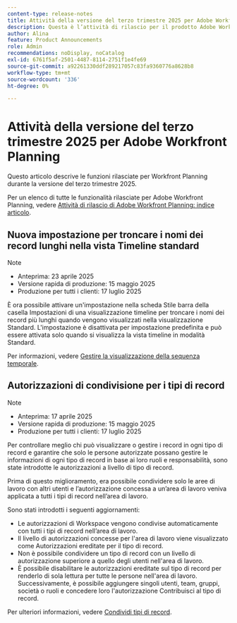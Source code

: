 ```yaml
---
content-type: release-notes
title: Attività della versione del terzo trimestre 2025 per Adobe Workfront Planning
description: Questa è l’attività di rilascio per il prodotto Adobe Workfront Planning per il terzo trimestre 2025.
author: Alina
feature: Product Announcements
role: Admin
recommendations: noDisplay, noCatalog
exl-id: 6761f5af-2501-4487-8114-2751f1e4fe69
source-git-commit: a92261330ddf289217057c83fa9360776a8628b8
workflow-type: tm+mt
source-wordcount: '336'
ht-degree: 0%

---
```


# Attività della versione del terzo trimestre 2025 per Adobe Workfront Planning

Questo articolo descrive le funzioni rilasciate per Workfront Planning durante la versione del terzo trimestre 2025.

<!--keep the sentence below for all future quarterly release pages-->

Per un elenco di tutte le funzionalità rilasciate per Adobe Workfront Planning, vedere [Attività di rilascio di Adobe Workfront Planning: indice articolo](/help/quicksilver/product-announcements/product-releases/planning-release-activity/planning-release-activity-article-index.md).

## Nuova impostazione per troncare i nomi dei record lunghi nella vista Timeline standard

>[!NOTE]
>
>* Anteprima: 23 aprile 2025
>* Versione rapida di produzione: 15 maggio 2025
>* Produzione per tutti i clienti: 17 luglio 2025

È ora possibile attivare un&#39;impostazione nella scheda Stile barra della casella Impostazioni di una visualizzazione timeline per troncare i nomi dei record più lunghi quando vengono visualizzati nella visualizzazione Standard. L&#39;impostazione è disattivata per impostazione predefinita e può essere attivata solo quando si visualizza la vista timeline in modalità Standard.

Per informazioni, vedere [Gestire la visualizzazione della sequenza temporale](/help/quicksilver/planning/views/manage-the-timeline-view.md).

## Autorizzazioni di condivisione per i tipi di record


>[!NOTE]
>
>* Anteprima: 17 aprile 2025
>* Versione rapida di produzione: 15 maggio 2025
>* Produzione per tutti i clienti: 17 luglio 2025

Per controllare meglio chi può visualizzare o gestire i record in ogni tipo di record e garantire che solo le persone autorizzate possano gestire le informazioni di ogni tipo di record in base ai loro ruoli e responsabilità, sono state introdotte le autorizzazioni a livello di tipo di record.

Prima di questo miglioramento, era possibile condividere solo le aree di lavoro con altri utenti e l’autorizzazione concessa a un’area di lavoro veniva applicata a tutti i tipi di record nell’area di lavoro.

Sono stati introdotti i seguenti aggiornamenti:

* Le autorizzazioni di Workspace vengono condivise automaticamente con tutti i tipi di record nell’area di lavoro.
* Il livello di autorizzazioni concesse per l&#39;area di lavoro viene visualizzato come Autorizzazioni ereditate per il tipo di record.
* Non è possibile condividere un tipo di record con un livello di autorizzazione superiore a quello degli utenti nell&#39;area di lavoro.
* È possibile disabilitare le autorizzazioni ereditate sul tipo di record per renderlo di sola lettura per tutte le persone nell&#39;area di lavoro. Successivamente, è possibile aggiungere singoli utenti, team, gruppi, società o ruoli e concedere loro l&#39;autorizzazione Contribuisci al tipo di record.

Per ulteriori informazioni, vedere [Condividi tipi di record](/help/quicksilver/planning/access/share-record-types.md).
